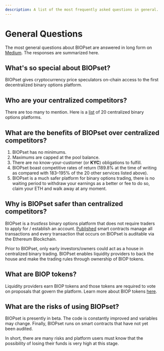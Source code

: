 ```yaml
---
description: A list of the most frequently asked questions in general.
---
```


# General Questions

The most general questions about BIOPset are answered in long form on [Medium](https://medium.com/biopset/biopbet-101-1647801107c4). The responses are summarized here.

## What's so special about BIOPset?

BIOPset gives cryptocurrency price speculators on-chain access to the first decentralized binary options platform.

## Who are your centralized competitors?

There are too many to mention. Here is a [list](https://evokefinance.com/best-binary-options-brokers/) of 20 centralized binary options platforms.

## What are the benefits of BIOPset over centralized competitors?

1. BIOPset has no minimums. 
2. Maximums are capped at the pool balance. 
3. There are no know-your-customer \(or **KYC**\) obligations to fulfill. 
4. BIOPset boast competitive  rates of return \(189.8% at the time of writing as compared with 183–195% of the 20 other services listed above\).
5. BIOPset is a much safer platform for binary options trading, there is no waiting period to withdraw your earnings as a better or fee to do so, claim your ETH and walk away at any moment.

## Why is BIOPset safer than centralized competitors?

BIOPset is a _trustless_ binary options platform that does not require traders to apply for / establish an account. [Published](https://github.com/shalaquiana/BIOPv1-Contracts/tree/main/contracts) smart contracts manage all transactions and every transaction that occurs on BIOPset is auditable via the Ethereum Blockchain.

Prior to BIOPset, only early investors/owners could act as a house in centralized binary trading. BIOPset enables liquidity providers to back the house and make the trading rules through ownership of BIOP tokens.

## What are BIOP tokens?

Liquidity providers earn BIOP tokens and those tokens are required to vote on proposals that govern the platform. Learn more about BIOP tokens [here](https://medium.com/biopset/whats-up-with-that-biop-token-554773eec46b).

## What are the risks of using BIOPset?

BIOPset is presently in beta. The code is constantly improved and variables may change. Finally, BIOPset runs on smart contracts that have not yet been audited.

In short, there are many risks and platform users must know that the possibility of losing their funds is very high at this stage.

